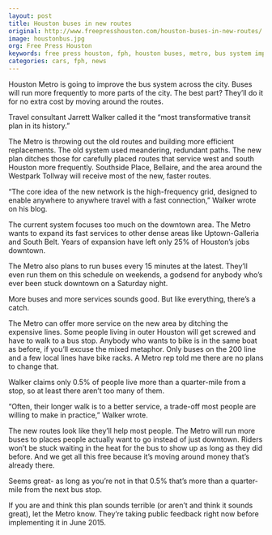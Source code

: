 ```yaml
---
layout: post
title: Houston buses in new routes
original: http://www.freepresshouston.com/houston-buses-in-new-routes/
image: houstonbus.jpg
org: Free Press Houston
keywords: free press houston, fph, houston buses, metro, bus system improvement
categories: cars, fph, news
---
```


Houston Metro is going to improve the bus system across the city. Buses will run more frequently to more parts of the city. The best part? They’ll do it for no extra cost by moving around the routes.

<!--break-->

Travel consultant Jarrett Walker called it the “most transformative transit plan in its history.”

The Metro is throwing out the old routes and building more efficient replacements. The old system used meandering, redundant paths. The new plan ditches those for carefully placed routes that service west and south Houston more frequently. Southside Place, Bellaire, and the area around the Westpark Tollway will receive most of the new, faster routes.

“The core idea of the new network is the high-frequency grid, designed to enable anywhere to anywhere travel with a fast connection,” Walker wrote on his blog.

The current system focuses too much on the downtown area. The Metro wants to expand its fast services to other dense areas like Uptown-Galleria and South Belt. Years of expansion have left only 25% of Houston’s jobs downtown.

The Metro also plans to run buses every 15 minutes at the latest. They’ll even run them on this schedule on weekends, a godsend for anybody who’s ever been stuck downtown on a Saturday night.

More buses and more services sounds good. But like everything, there’s a catch.

The Metro can offer more service on the new area by ditching the expensive lines. Some people living in outer Houston will get screwed and have to walk to a bus stop. Anybody who wants to bike is in the same boat as before, if you’ll excuse the mixed metaphor. Only buses on the 200 line and a few local lines have bike racks. A Metro rep told me there are no plans to change that.

Walker claims only 0.5% of people live more than a quarter-mile from a stop, so at least there aren’t too many of them.

“Often, their longer walk is to a better service, a trade-off most people are willing to make in practice,” Walker wrote.

The new routes look like they’ll help most people. The Metro will run more buses to places people actually want to go instead of just downtown. Riders won’t be stuck waiting in the heat for the bus to show up as long as they did before. And we get all this free because it’s moving around money that’s already there.

Seems great- as long as you’re not in that 0.5% that’s more than a quarter-mile from the next bus stop.

If you are and think this plan sounds terrible (or aren’t and think it sounds great), let the Metro know. They’re taking public feedback right now before implementing it in June 2015.
